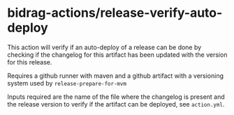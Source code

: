 # bidrag-actions/release-verify-auto-deploy

This action will verify if an auto-deploy of a release can be done by
checking if the changelog for this artifact has been updated with the
version for this release.

Requires a github runner with maven and a github artifact with a
versioning system used by `release-prepare-for-mvm`

Inputs required are the name of the file where the changelog is
present and the release version to verify if the artifact can be
deployed, see `action.yml`.
